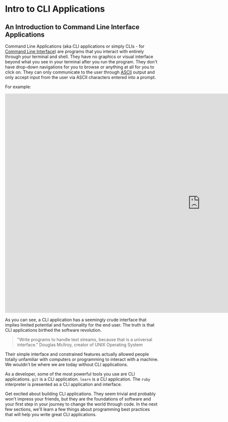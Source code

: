 # Intro to CLI Applications

## An Introduction to Command Line Interface Applications

Command Line Applications (aka CLI applications or simply CLIs - for [Command Line Interface](https://en.wikipedia.org/wiki/Command-line_interface)) are programs that you interact with entirely through your terminal and shell. They have no graphics or visual interface beyond what you see in your terminal after you run the program. They don't have drop-down navigations for you to browse or anything at all for you to click on. They can only communicate to the user through [ASCII](https://en.wikipedia.org/wiki/ASCII) output and only accept input from the user via ASCII characters entered into a prompt.

For example:

<iframe width="1280" height="720" src="https://www.youtube.com/embed/mfcT5AFTadg?rel=0&amp;showinfo=0&html5=1" frameborder="0" allowfullscreen></iframe>

As you can see, a CLI application has a seemingly crude interface that implies limited potential and functionality for the end user. The truth is that CLI applications birthed the software revolution. 

> "Write programs to handle text streams, because that is a universal interface.” Douglas McIlroy, creator of UNIX Operating System

Their simple interface and constrained features actually allowed people totally unfamiliar with computers or programming to interact with a machine. We wouldn't be where we are today without CLI applications.

As a developer, some of the most powerful tools you use are CLI applications. `git` is a CLI application. `learn` is a CLI application. The `ruby` interpreter is presented as a CLI application and interface.

Get excited about building CLI applications. They seem trivial and probably won't impress your friends, but they are the foundations of software and your first step in your journey to change the world through code. In the next few sections, we'll learn a few things about programming best practices that will help you write great CLI applications.


